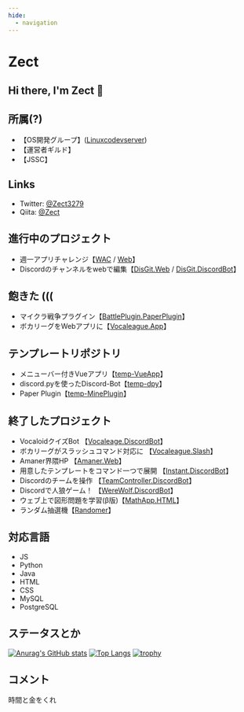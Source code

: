 ```yaml
---
hide:
  - navigation
---
```


# Zect

## Hi there, I'm Zect 👋

## 所属(?)
- 【OS開発グループ】([Linuxcodevserver](https://github.com/linuxcodevserver))
- 【運営者ギルド】
- 【JSSC】

## Links
- Twitter: [@Zect3279](https://twitter.com/Zect3279)
- Qiita: [@Zect](https://qiita.com/Zect)

## 進行中のプロジェクト
- 週一アプリチャレンジ【[WAC](https://github.com/sas08/Weekly-App) / [Web](https://wac.zscode.net)】
- Discordのチャンネルをwebで編集【[DisGit.Web](https://github.com/sas08/DisGit) / [DisGit.DiscordBot](https://github.com/qmelo/disgit)】

## 飽きた (((
- マイクラ戦争プラグイン【[BattlePlugin.PaperPlugin](https://github.com/sas08/BattlePlugin)】
- ボカリーグをWebアプリに【[Vocaleague.App](https://github.com/TeamAmaner/Vocaleague)】

## テンプレートリポジトリ
- メニューバー付きVueアプリ【[temp-VueApp](https://github.com/sas08/temp-VueApp)】
- discord.pyを使ったDiscord-Bot【[temp-dpy](https://github.com/sas08/temp-dpy)】
- Paper Plugin【[temp-MinePlugin](https://github.com/sas08/temp-MinePlugin)】

## 終了したプロジェクト
- VocaloidクイズBot 【[Vocaleage.DiscordBot](https://github.com/sas08/VocaLeague)】
- ボカリーグがスラッシュコマンド対応に 【[Vocaleague.Slash](https://github.com/sas08/Vocaleague-Slash)】
- Amaner界隈HP 【[Amaner.Web](https://github.com/TeamAmaner/TeamAmaner.github.io)】
- 用意したテンプレートをコマンド一つで展開 【[Instant.DiscordBot](https://github.com/sas08/instant)】
- Discordのチームを操作 【[TeamController.DiscordBot](https://github.com/sas08/team)】
- Discordで人狼ゲーム！ 【[WereWolf.DiscordBot](https://github.com/sas08/werewolf)】
- ウェブ上で図形問題を学習(β版)【[MathApp.HTML](https://github.com/sas08/Study-App)】
- ランダム抽選機【[Randomer](https://randomer.zscode.net/)】

## 対応言語
- JS
- Python
- Java
- HTML
- CSS
- MySQL
- PostgreSQL

## ステータスとか
[![Anurag's GitHub stats](https://github-readme-stats.vercel.app/api?username=sas08&show_icons=true&theme=dark)](https://github.com/anuraghazra/github-readme-stats)
[![Top Langs](https://github-readme-stats.vercel.app/api/top-langs/?username=sas08&theme=dark)](https://github.com/anuraghazra/github-readme-stats)
[![trophy](https://github-profile-trophy.vercel.app/?username=sas08&theme=onedark)](https://github.com/ryo-ma/github-profile-trophy)

## コメント
時間と金をくれ
